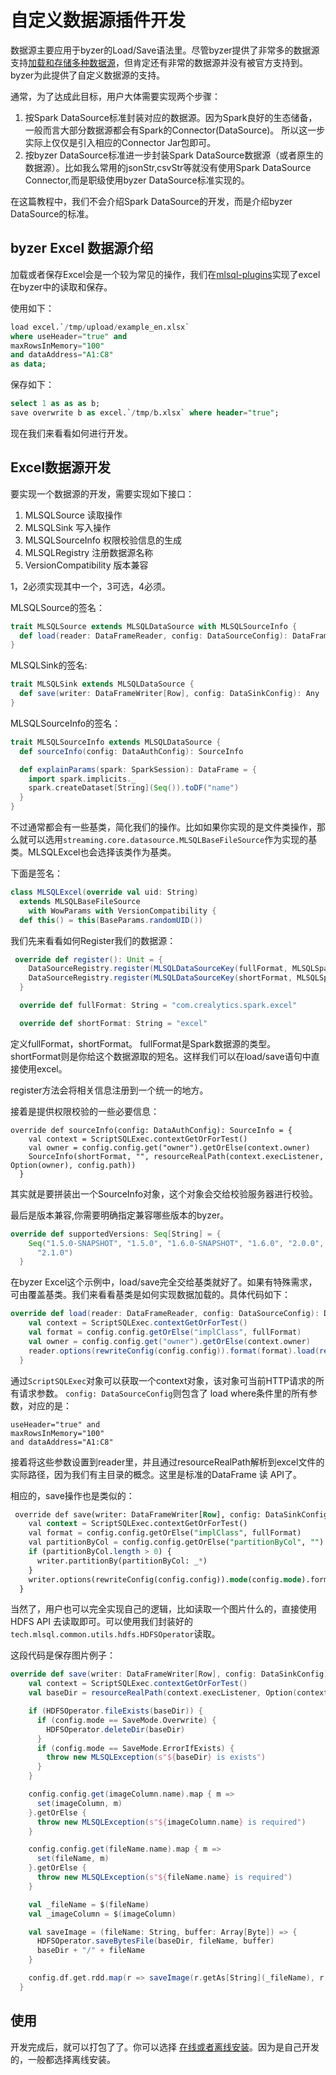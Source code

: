 # 自定义数据源插件开发

数据源主要应用于byzer的Load/Save语法里。尽管byzer提供了非常多的数据源支持[加载和存储多种数据源](/byzer-lang/zh-cn/datasource/README.md)，但肯定还有非常的数据源并没有被官方支持到。byzer为此提供了自定义数据源的支持。

通常，为了达成此目标，用户大体需要实现两个步骤：

1. 按Spark DataSource标准封装对应的数据源。因为Spark良好的生态储备，一般而言大部分数据源都会有Spark的Connector(DataSource)。 所以这一步实际上仅仅是引入相应的Connector Jar包即可。
2. 按byzer DataSource标准进一步封装Spark DataSource数据源（或者原生的数据源）。比如我么常用的jsonStr,csvStr等就没有使用Spark DataSource Connector,而是职级使用byzer DataSource标准实现的。

在这篇教程中，我们不会介绍Spark DataSource的开发，而是介绍byzer DataSource的标准。

## byzer Excel 数据源介绍

加载或者保存Excel会是一个较为常见的操作，我们在[mlsql-plugins](https://github.com/byzer-org/byzer-extension/tree/master/mlsql-excel)实现了excel在byzer中的读取和保存。

使用如下：

```sql
load excel.`/tmp/upload/example_en.xlsx` 
where useHeader="true" and 
maxRowsInMemory="100" 
and dataAddress="A1:C8"
as data;
```

保存如下：

```sql
select 1 as as as b;
save overwrite b as excel.`/tmp/b.xlsx` where header="true";
```

现在我们来看看如何进行开发。

## Excel数据源开发

要实现一个数据源的开发，需要实现如下接口：

1. MLSQLSource 读取操作
2. MLSQLSink 写入操作
3. MLSQLSourceInfo 权限校验信息的生成
4. MLSQLRegistry 注册数据源名称
5. VersionCompatibility 版本兼容

1，2必须实现其中一个，3可选，4必须。

MLSQLSource的签名：

```scala
trait MLSQLSource extends MLSQLDataSource with MLSQLSourceInfo {
  def load(reader: DataFrameReader, config: DataSourceConfig): DataFrame
}
```

MLSQLSink的签名:

```scala
trait MLSQLSink extends MLSQLDataSource {
  def save(writer: DataFrameWriter[Row], config: DataSinkConfig): Any
}
```

MLSQLSourceInfo的签名：

```scala
trait MLSQLSourceInfo extends MLSQLDataSource {
  def sourceInfo(config: DataAuthConfig): SourceInfo

  def explainParams(spark: SparkSession): DataFrame = {
    import spark.implicits._
    spark.createDataset[String](Seq()).toDF("name")
  }
}
```

不过通常都会有一些基类，简化我们的操作。比如如果你实现的是文件类操作，那么就可以选用`streaming.core.datasource.MLSQLBaseFileSource`作为实现的基类。MLSQLExcel也会选择该类作为基类。

下面是签名：

```scala
class MLSQLExcel(override val uid: String)
  extends MLSQLBaseFileSource
    with WowParams with VersionCompatibility {
  def this() = this(BaseParams.randomUID())
```


我们先来看看如何Register我们的数据源：

```scala
 override def register(): Unit = {
    DataSourceRegistry.register(MLSQLDataSourceKey(fullFormat, MLSQLSparkDataSourceType), this)
    DataSourceRegistry.register(MLSQLDataSourceKey(shortFormat, MLSQLSparkDataSourceType), this)
  }

  override def fullFormat: String = "com.crealytics.spark.excel"

  override def shortFormat: String = "excel"
```
定义fullFormat，shortFormat。 fullFormat是Spark数据源的类型。shortFormat则是你给这个数据源取的短名。这样我们可以在load/save语句中直接使用excel。

register方法会将相关信息注册到一个统一的地方。

接着是提供权限校验的一些必要信息：

```
override def sourceInfo(config: DataAuthConfig): SourceInfo = {
    val context = ScriptSQLExec.contextGetOrForTest()
    val owner = config.config.get("owner").getOrElse(context.owner)
    SourceInfo(shortFormat, "", resourceRealPath(context.execListener, Option(owner), config.path))
  }
```

其实就是要拼装出一个SourceInfo对象，这个对象会交给校验服务器进行校验。

最后是版本兼容,你需要明确指定兼容哪些版本的byzer。

```scala
override def supportedVersions: Seq[String] = {
    Seq("1.5.0-SNAPSHOT", "1.5.0", "1.6.0-SNAPSHOT", "1.6.0", "2.0.0", "2.0.1", "2.0.1-SNAPSHOT","2.1.0-SNAPSHOT",
      "2.1.0")
  }
```

在byzer Excel这个示例中，load/save完全交给基类就好了。如果有特殊需求，可由覆盖基类。我们来看看基类是如何实现数据加载的。具体代码如下：

```scala
override def load(reader: DataFrameReader, config: DataSourceConfig): DataFrame = {
    val context = ScriptSQLExec.contextGetOrForTest()
    val format = config.config.getOrElse("implClass", fullFormat)
    val owner = config.config.get("owner").getOrElse(context.owner)
    reader.options(rewriteConfig(config.config)).format(format).load(resourceRealPath(context.execListener, Option(owner), config.path))
  }
```

通过`ScriptSQLExec`对象可以获取一个context对象，该对象可当前HTTP请求的所有请求参数。 `config: DataSourceConfig`则包含了 load where条件里的所有参数，对应的是：

```
useHeader="true" and 
maxRowsInMemory="100" 
and dataAddress="A1:C8"
```
接着将这些参数设置到reader里，并且通过resourceRealPath解析到excel文件的实际路径，因为我们有主目录的概念。这里是标准的DataFrame 读 API了。

相应的，save操作也是类似的：

```sql
 override def save(writer: DataFrameWriter[Row], config: DataSinkConfig): Any = {
    val context = ScriptSQLExec.contextGetOrForTest()
    val format = config.config.getOrElse("implClass", fullFormat)
    val partitionByCol = config.config.getOrElse("partitionByCol", "").split(",").filterNot(_.isEmpty)
    if (partitionByCol.length > 0) {
      writer.partitionBy(partitionByCol: _*)
    }
    writer.options(rewriteConfig(config.config)).mode(config.mode).format(format).save(resourceRealPath(context.execListener, Option(context.owner), config.path))
  }
```

当然了，用户也可以完全实现自己的逻辑，比如读取一个图片什么的，直接使用HDFS API 去读取即可。可以使用我们封装好的`tech.mlsql.common.utils.hdfs.HDFSOperator`读取。

这段代码是保存图片例子：

```scala
override def save(writer: DataFrameWriter[Row], config: DataSinkConfig): Unit = {
    val context = ScriptSQLExec.contextGetOrForTest()
    val baseDir = resourceRealPath(context.execListener, Option(context.owner), config.path)

    if (HDFSOperator.fileExists(baseDir)) {
      if (config.mode == SaveMode.Overwrite) {
        HDFSOperator.deleteDir(baseDir)
      }
      if (config.mode == SaveMode.ErrorIfExists) {
        throw new MLSQLException(s"${baseDir} is exists")
      }
    }

    config.config.get(imageColumn.name).map { m =>
      set(imageColumn, m)
    }.getOrElse {
      throw new MLSQLException(s"${imageColumn.name} is required")
    }

    config.config.get(fileName.name).map { m =>
      set(fileName, m)
    }.getOrElse {
      throw new MLSQLException(s"${fileName.name} is required")
    }

    val _fileName = $(fileName)
    val _imageColumn = $(imageColumn)

    val saveImage = (fileName: String, buffer: Array[Byte]) => {
      HDFSOperator.saveBytesFile(baseDir, fileName, buffer)
      baseDir + "/" + fileName
    }

    config.df.get.rdd.map(r => saveImage(r.getAs[String](_fileName), r.getAs[Array[Byte]](_imageColumn))).count()
  }
```

## 使用

开发完成后，就可以打包了了。你可以选择 [在线或者离线安装](/byzer-lang/zh-cn/extension/installation/offline_install.md)。因为是自己开发的，一般都选择离线安装。